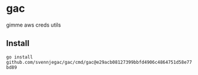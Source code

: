 # gac
gimme aws creds utils

## Install
`go install github.com/svennjegac/gac/cmd/gac@e29acb08127399bbfd4906c4864751d58e77bd89`
